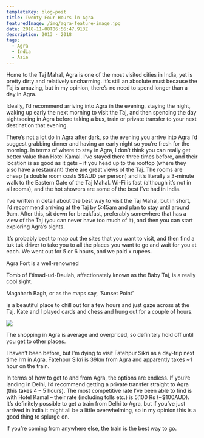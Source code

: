 ```yaml
---
templateKey: blog-post
title: Twenty Four Hours in Agra
featuredImage: /img/agra-feature-image.jpg
date: 2018-11-08T06:56:47.913Z
description: 2013 - 2018
tags:
  - Agra
  - India
  - Asia
---
```

Home to the Taj Mahal, Agra is one of the most visited cities in India, yet is pretty dirty and relatively uncharming. It’s still an absolute must because the Taj is amazing, but in my opinion, there’s no need to spend longer than a day in Agra. 

Ideally, I’d recommend arriving into Agra in the evening, staying the night, waking up early the next morning to visit the Taj, and then spending the day sightseeing in Agra before taking a bus, train or private transfer to your next destination that evening. 

There’s not a lot do in Agra after dark, so the evening you arrive into Agra I’d suggest grabbing dinner and having an early night so you’re fresh for the morning. In terms of where to stay in Agra, I don’t think you can really get better value than Hotel Kamal. I’ve stayed there three times before, and their location is as good as it gets – if you head up to the rooftop (where they also have a restaurant) there are great views of the Taj. The rooms are cheap (a double room costs $9AUD per person) and it’s literally a 3-minute walk to the Eastern Gate of the Taj Mahal. Wi-Fi is fast (although it’s not in all rooms), and the hot showers are some of the best I’ve had in India. 

I’ve written in detail about the best way to visit the Taj Mahal, but in short, I’d recommend arriving at the Taj by 5:45am and plan to stay until around 9am. After this, sit down for breakfast, preferably somewhere that has a view of the Taj (you can never have too much of it), and then you can start exploring Agra’s sights. 

It’s probably best to map out the sites that you want to visit, and then find a tuk tuk driver to take you to all the places you want to go and wait for you at each. We went out for 5 or 6 hours, and we paid x rupees.

Agra Fort is a well-renowned 

Tomb of I’timad-ud-Daulah, affectionately known as the Baby Taj, is a really cool sight.

Magaharh Bagh, or as the maps say, ‘Sunset Point’ is a beautiful place to chill out for a few hours and just gaze across at the Taj. Kate and I played cards and chess and hung out for a couple of hours.

![](/img/img_7870.jpg)

The shopping in Agra is average and overpriced, so definitely hold off until you get to other places.

I haven’t been before, but I’m dying to visit Fatehpur Sikri as a day-trip next time I’m in Agra. Fatehpur Sikri is 39km from Agra and apparently takes \~1 hour on the train.In terms of how to get to and from Agra, the options are endless. If you’re landing in Delhi, I’d recommend getting a private transfer straight to Agra (this takes 4 – 5 hours). The most competitive rate I’ve been able to find is with Hotel Kamal – their rate (including tolls etc.) is 5,100 Rs (\~$100AUD). It’s definitely possible to get a train from Delhi to Agra, but if you’ve just arrived in India it might all be a little overwhelming, so in my opinion this is a good thing to splurge on.If you’re coming from anywhere else, the train is the best way to go.
